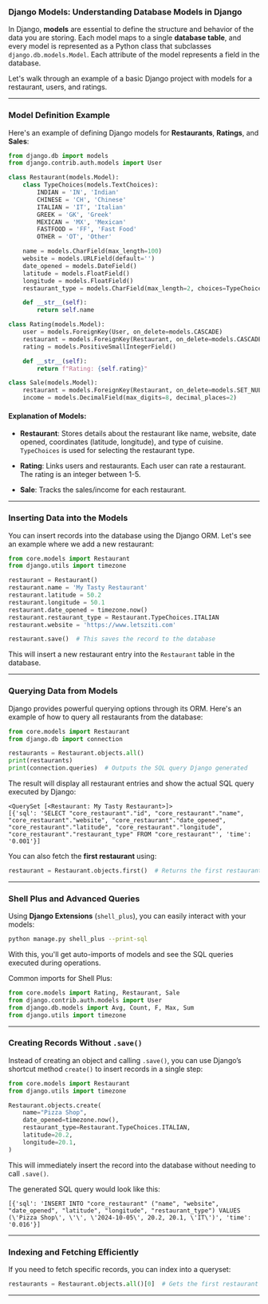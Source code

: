 ### Django Models: Understanding Database Models in Django

In Django, **models** are essential to define the structure and behavior of the data you are storing. Each model maps to a single **database table**, and every model is represented as a Python class that subclasses `django.db.models.Model`. Each attribute of the model represents a field in the database.

Let's walk through an example of a basic Django project with models for a restaurant, users, and ratings.

---

### Model Definition Example

Here's an example of defining Django models for **Restaurants**, **Ratings**, and **Sales**:

```python
from django.db import models
from django.contrib.auth.models import User

class Restaurant(models.Model):
    class TypeChoices(models.TextChoices):
        INDIAN = 'IN', 'Indian'
        CHINESE = 'CH', 'Chinese'
        ITALIAN = 'IT', 'Italian'
        GREEK = 'GK', 'Greek'
        MEXICAN = 'MX', 'Mexican'
        FASTFOOD = 'FF', 'Fast Food'
        OTHER = 'OT', 'Other'

    name = models.CharField(max_length=100)
    website = models.URLField(default='')
    date_opened = models.DateField()
    latitude = models.FloatField()
    longitude = models.FloatField()
    restaurant_type = models.CharField(max_length=2, choices=TypeChoices.choices)

    def __str__(self):
        return self.name

class Rating(models.Model):
    user = models.ForeignKey(User, on_delete=models.CASCADE)
    restaurant = models.ForeignKey(Restaurant, on_delete=models.CASCADE)
    rating = models.PositiveSmallIntegerField()

    def __str__(self):
        return f"Rating: {self.rating}"

class Sale(models.Model):
    restaurant = models.ForeignKey(Restaurant, on_delete=models.SET_NULL, null=True)
    income = models.DecimalField(max_digits=8, decimal_places=2)
```

#### Explanation of Models:

- **Restaurant**: Stores details about the restaurant like name, website, date opened, coordinates (latitude, longitude), and type of cuisine. `TypeChoices` is used for selecting the restaurant type.
  
- **Rating**: Links users and restaurants. Each user can rate a restaurant. The rating is an integer between 1-5.

- **Sale**: Tracks the sales/income for each restaurant.

---

### Inserting Data into the Models

You can insert records into the database using the Django ORM. Let's see an example where we add a new restaurant:

```python
from core.models import Restaurant
from django.utils import timezone

restaurant = Restaurant()
restaurant.name = 'My Tasty Restaurant'
restaurant.latitude = 50.2
restaurant.longitude = 50.1
restaurant.date_opened = timezone.now()
restaurant.restaurant_type = Restaurant.TypeChoices.ITALIAN
restaurant.website = 'https://www.letsziti.com'

restaurant.save()  # This saves the record to the database
```

This will insert a new restaurant entry into the `Restaurant` table in the database.

---

### Querying Data from Models

Django provides powerful querying options through its ORM. Here's an example of how to query all restaurants from the database:

```python
from core.models import Restaurant
from django.db import connection

restaurants = Restaurant.objects.all()
print(restaurants)
print(connection.queries)  # Outputs the SQL query Django generated
```

The result will display all restaurant entries and show the actual SQL query executed by Django:

```
<QuerySet [<Restaurant: My Tasty Restaurant>]>
[{'sql': 'SELECT "core_restaurant"."id", "core_restaurant"."name", "core_restaurant"."website", "core_restaurant"."date_opened", "core_restaurant"."latitude", "core_restaurant"."longitude", "core_restaurant"."restaurant_type" FROM "core_restaurant"', 'time': '0.001'}]
```

You can also fetch the **first restaurant** using:

```python
restaurant = Restaurant.objects.first()  # Returns the first restaurant (LIMIT 1)
```

---

### Shell Plus and Advanced Queries

Using **Django Extensions** (`shell_plus`), you can easily interact with your models:

```bash
python manage.py shell_plus --print-sql
```

With this, you'll get auto-imports of models and see the SQL queries executed during operations.

Common imports for Shell Plus:

```python
from core.models import Rating, Restaurant, Sale
from django.contrib.auth.models import User
from django.db.models import Avg, Count, F, Max, Sum
from django.utils import timezone
```

---

### Creating Records Without `.save()`

Instead of creating an object and calling `.save()`, you can use Django’s shortcut method `create()` to insert records in a single step:

```python
from core.models import Restaurant
from django.utils import timezone

Restaurant.objects.create(
    name="Pizza Shop",
    date_opened=timezone.now(),
    restaurant_type=Restaurant.TypeChoices.ITALIAN,
    latitude=20.2,
    longitude=20.1,
)
```

This will immediately insert the record into the database without needing to call `.save()`.

The generated SQL query would look like this:

```
[{'sql': 'INSERT INTO "core_restaurant" ("name", "website", "date_opened", "latitude", "longitude", "restaurant_type") VALUES (\'Pizza Shop\', \'\', \'2024-10-05\', 20.2, 20.1, \'IT\')', 'time': '0.016'}]
```

---

### Indexing and Fetching Efficiently

If you need to fetch specific records, you can index into a queryset:

```python
restaurants = Restaurant.objects.all()[0]  # Gets the first restaurant using array indexing
```

---

